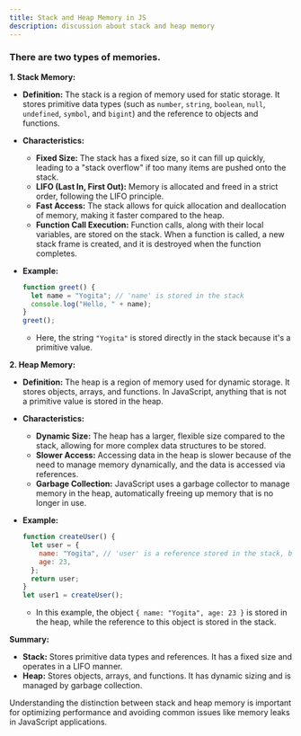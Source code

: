 ```yaml
---
title: Stack and Heap Memory in JS
description: discussion about stack and heap memory
---
```


### There are two types of memories.

**1. Stack Memory:**

- **Definition:** The stack is a region of memory used for static storage. It stores primitive data types (such as `number`, `string`, `boolean`, `null`, `undefined`, `symbol`, and `bigint`) and the reference to objects and functions.
- **Characteristics:**

  - **Fixed Size:** The stack has a fixed size, so it can fill up quickly, leading to a "stack overflow" if too many items are pushed onto the stack.
  - **LIFO (Last In, First Out):** Memory is allocated and freed in a strict order, following the LIFO principle.
  - **Fast Access:** The stack allows for quick allocation and deallocation of memory, making it faster compared to the heap.
  - **Function Call Execution:** Function calls, along with their local variables, are stored on the stack. When a function is called, a new stack frame is created, and it is destroyed when the function completes.

- **Example:**
  ```javascript
  function greet() {
    let name = "Yogita"; // 'name' is stored in the stack
    console.log("Hello, " + name);
  }
  greet();
  ```
  - Here, the string `"Yogita"` is stored directly in the stack because it's a primitive value.

**2. Heap Memory:**

- **Definition:** The heap is a region of memory used for dynamic storage. It stores objects, arrays, and functions. In JavaScript, anything that is not a primitive value is stored in the heap.
- **Characteristics:**

  - **Dynamic Size:** The heap has a larger, flexible size compared to the stack, allowing for more complex data structures to be stored.
  - **Slower Access:** Accessing data in the heap is slower because of the need to manage memory dynamically, and the data is accessed via references.
  - **Garbage Collection:** JavaScript uses a garbage collector to manage memory in the heap, automatically freeing up memory that is no longer in use.

- **Example:**
  ```javascript
  function createUser() {
    let user = {
      name: "Yogita", // 'user' is a reference stored in the stack, but the object is stored in the heap
      age: 23,
    };
    return user;
  }
  let user1 = createUser();
  ```
  - In this example, the object `{ name: "Yogita", age: 23 }` is stored in the heap, while the reference to this object is stored in the stack.

**Summary:**

- **Stack:** Stores primitive data types and references. It has a fixed size and operates in a LIFO manner.
- **Heap:** Stores objects, arrays, and functions. It has dynamic sizing and is managed by garbage collection.

Understanding the distinction between stack and heap memory is important for optimizing performance and avoiding common issues like memory leaks in JavaScript applications.
